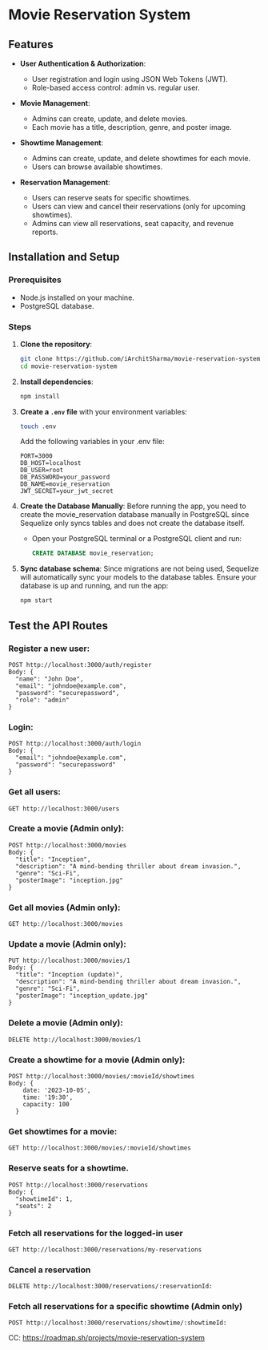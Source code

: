 # Movie Reservation System

## Features

* **User Authentication & Authorization**:
    * User registration and login using JSON Web Tokens (JWT).
    * Role-based access control: admin vs. regular user.

* **Movie Management**:
    * Admins can create, update, and delete movies.
    * Each movie has a title, description, genre, and poster image.

* **Showtime Management**:
    * Admins can create, update, and delete showtimes for each movie.
    * Users can browse available showtimes.

* **Reservation Management**:
    * Users can reserve seats for specific showtimes.
    * Users can view and cancel their reservations (only for upcoming showtimes).
    * Admins can view all reservations, seat capacity, and revenue reports.

## Installation and Setup

### Prerequisites
* Node.js installed on your machine.
* PostgreSQL database.

### Steps

1. **Clone the repository**:

    ```bash
    git clone https://github.com/iArchitSharma/movie-reservation-system.git
    cd movie-reservation-system
    ```

2. **Install dependencies**:

    ```bash
    npm install
    ```

3. **Create a `.env` file** with your environment variables:

    ```bash
    touch .env
    ```

    Add the following variables in your .env file:
    ```env
    PORT=3000
    DB_HOST=localhost
    DB_USER=root
    DB_PASSWORD=your_password
    DB_NAME=movie_reservation
    JWT_SECRET=your_jwt_secret
    ```

4. **Create the Database Manually**: Before running the app, you need to create the movie_reservation database manually in PostgreSQL since Sequelize only syncs tables and does not create the database itself.

    * Open your PostgreSQL terminal or a PostgreSQL client and run:
        ```sql
        CREATE DATABASE movie_reservation;
        ```

5. **Sync database schema**: Since migrations are not being used, Sequelize will automatically sync your models to the database tables. Ensure your database is up and running, and run the app:

    ```bash
    npm start
    ```


## Test the API Routes

### Register a new user:
```
POST http://localhost:3000/auth/register
Body: {
  "name": "John Doe",
  "email": "johndoe@example.com",
  "password": "securepassword",
  "role": "admin"
}
```

### Login:
```
POST http://localhost:3000/auth/login
Body: {
  "email": "johndoe@example.com",
  "password": "securepassword"
}
```

### Get all users:
```
GET http://localhost:3000/users
```

### Create a movie (Admin only):
```
POST http://localhost:3000/movies
Body: {
  "title": "Inception",
  "description": "A mind-bending thriller about dream invasion.",
  "genre": "Sci-Fi",
  "posterImage": "inception.jpg"
}
```

### Get all movies (Admin only):
```
GET http://localhost:3000/movies
```

### Update a movie (Admin only):
```
PUT http://localhost:3000/movies/1
Body: {
  "title": "Inception (update)",
  "description": "A mind-bending thriller about dream invasion.",
  "genre": "Sci-Fi",
  "posterImage": "inception_update.jpg"
}
```

### Delete a movie (Admin only):
```
DELETE http://localhost:3000/movies/1
```

### Create a showtime for a movie (Admin only):
```
POST http://localhost:3000/movies/:movieId/showtimes
Body: {
    date: '2023-10-05',
    time: '19:30',
    capacity: 100
  }
```

### Get showtimes for a movie:
```
GET http://localhost:3000/movies/:movieId/showtimes
```

### Reserve seats for a showtime.

```
POST http://localhost:3000/reservations
Body: {
  "showtimeId": 1,
  "seats": 2
}
```

### Fetch all reservations for the logged-in user

```
GET http://localhost:3000/reservations/my-reservations
```

### Cancel a reservation

```
DELETE http://localhost:3000/reservations/:reservationId:
```

### Fetch all reservations for a specific showtime (Admin only)

```
POST http://localhost:3000/reservations/showtime/:showtimeId:
```

CC: https://roadmap.sh/projects/movie-reservation-system